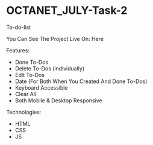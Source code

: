 # OCTANET_JULY-Task-2

To-do-list

You Can See The Project Live On: Here

Features:

- Done To-Dos
- Delete To-Dos (individually)
- Edit To-Dos
- Date (For Both When You Created And Done To-Dos)
- Keyboard Accessible
- Clear All
- Both Mobile & Desktop Responsive
  

Technologies:

- HTML
- CSS
- JS

